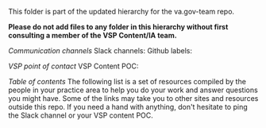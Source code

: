 This folder is part of the updated hierarchy for the va.gov-team repo.

**Please do not add files to any folder in this hierarchy without first consulting a member of the VSP Content/IA team.**

_Communication channels_
Slack channels: 
Github labels: 

_VSP point of contact_
VSP Content POC:

_Table of contents_
The following list is a set of resources compiled by the people in your practice area to help you do your work and answer questions you might have. Some of the links may take you to other sites and resources outside this repo. If you need a hand with anything, don't hesitate to ping the Slack channel or your VSP content POC.
